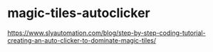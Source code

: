 # magic-tiles-autoclicker

https://www.slyautomation.com/blog/step-by-step-coding-tutorial-creating-an-auto-clicker-to-dominate-magic-tiles/
